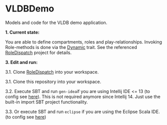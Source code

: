 VLDBDemo
========

Models and code for the VLDB demo application.

**1. Current state:** 

You are able to define compartments, roles and play-relationships. Invoking Role-methods is done via the [Dynamic][scala-dynamic] trait.
See the referenced [RoleDispatch][roledispatch] project for details.
  
**3. Edit and run:**

3.1. Clone [RoleDispatch][roledispatch] into your workspace.

3.1. Clone this repository into your workspace.

3.2. Execute SBT and run ```gen-idea```if you are using Intellij IDE <= 13 (to config see [here][sbt-gen-idea]). This is not required anymore since Intellij 14. Just use the built-in import SBT project functionality.

3.3. Or execute SBT and run ```eclipse``` if you are using the Eclipse Scala IDE. (to config see [here][gen-eclipse])

[sbt-gen-idea]: https://github.com/mpeltonen/sbt-idea
[gen-eclipse]: https://github.com/typesafehub/sbteclipse
[scala-dynamic]: http://www.scala-lang.org/api/current/#scala.Dynamic
[roledispatch]: https://github.com/max-leuthaeuser/RoleDispatch
